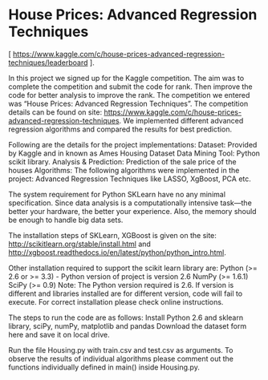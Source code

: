 # House Prices: Advanced Regression Techniques 

[ https://www.kaggle.com/c/house-prices-advanced-regression-techniques/leaderboard ]. 

In this project we signed up for the Kaggle competition. The aim was to complete the competition and submit the code for rank. 
Then improve the code for better analysis to improve the rank. The competition we entered was “House Prices: Advanced Regression 
Techniques”. The competition details can be found on site: https://www.kaggle.com/c/house-prices-advanced-regression-techniques. 
We implemented different advanced regression algorithms and compared the results for best prediction.

Following are the details for the project implementations:
Dataset: Provided by Kaggle and in known as Ames Housing Dataset
Data Mining Tool: Python scikit library.
Analysis & Prediction: Prediction of the sale price of the houses
Algorithms: The following algorithms were implemented in the project:
Advanced Regression Techniques like LASSO, XgBoost, PCA etc.

The system requirement for Python SKLearn have no any minimal specification. Since data analysis is a computationally intensive task—the better your hardware, the better your experience. Also, the memory should be enough to handle big data sets.

The installation steps of SKLearn, XGBoost is given on the site: http://scikitlearn.org/stable/install.html and 
http://xgboost.readthedocs.io/en/latest/python/python_intro.html.

Other installation required to support the scikit learn library are:
Python (>= 2.6 or >= 3.3) - Python version of project is
version 2.6 NumPy (>= 1.6.1)
SciPy (>= 0.9)
Note: The Python version required is 2.6. If version is different and libraries installed are for different
version, code will fail to execute. For correct installation please check online instructions.

The steps to run the code are as follows:
Install Python 2.6 and sklearn library, sciPy, numPy, matplotlib and
pandas Download the dataset form here and save it on local drive.

Run the file Housing.py with train.csv and test.csv as arguments. To observe the results of individual algorithms please comment out the functions individually defined in main() inside Housing.py.
